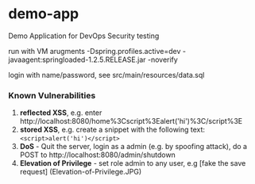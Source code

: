 # demo-app
Demo Application for DevOps Security testing 

run with VM arugments
-Dspring.profiles.active=dev -javaagent:springloaded-1.2.5.RELEASE.jar -noverify

login with name/password, see src/main/resources/data.sql

### Known Vulnerabilities
1. **reflected XSS**, e.g. enter http://localhost:8080/home%3Cscript%3Ealert('hi')%3C/script%3E
2. **stored XSS**, e.g. create a snippet with the following text: ```<script>alert('hi')</script>```
3. **DoS** - Quit the server, login as a admin (e.g. by spoofing attack), do a POST to http://localhost:8080/admin/shutdown
4. **Elevation of Privilege** - set role admin to any user, e.g [fake the save request] (Elevation-of-Privilege.JPG)
